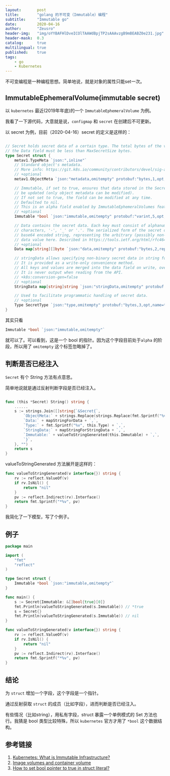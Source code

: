 ```yaml
---
layout:       post
title:        "golang 的不可变（Immutable）编程"
subtitle:     "Immutable go"
date:         2020-04-16
author:       "Zeusro"
header-img:   "img/oYYBAFHlDveICOlTAAWdBpjTP2sAAAvzgB9mBEABZ0e231.jpg" 
header-mask:  0.3
catalog:      true
multilingual: true
published:    true
tags:
    - go
    - Kubernetes
---
```



不可变编程是一种编程思想。简单地说，就是对象的属性只能set一次。

## ImmutableEphemeralVolume(immutable secret)

以 `kubernetes` 最近(2019年年底)的一个 `ImmutableEphemeralVolume` 为例。

我看了一下源代码，大意就是说，`configmap` 和 `secret` 在创建后不可更新。

以 secret 为例，目前（2020-04-16）secret 的定义是这样的：

```go

// Secret holds secret data of a certain type. The total bytes of the values in
// the Data field must be less than MaxSecretSize bytes.
type Secret struct {
	metav1.TypeMeta `json:",inline"`
	// Standard object's metadata.
	// More info: https://git.k8s.io/community/contributors/devel/sig-architecture/api-conventions.md#metadata
	// +optional
	metav1.ObjectMeta `json:"metadata,omitempty" protobuf:"bytes,1,opt,name=metadata"`

	// Immutable, if set to true, ensures that data stored in the Secret cannot
	// be updated (only object metadata can be modified).
	// If not set to true, the field can be modified at any time.
	// Defaulted to nil.
	// This is an alpha field enabled by ImmutableEphemeralVolumes feature gate.
	// +optional
	Immutable *bool `json:"immutable,omitempty" protobuf:"varint,5,opt,name=immutable"`

	// Data contains the secret data. Each key must consist of alphanumeric
	// characters, '-', '_' or '.'. The serialized form of the secret data is a
	// base64 encoded string, representing the arbitrary (possibly non-string)
	// data value here. Described in https://tools.ietf.org/html/rfc4648#section-4
	// +optional
	Data map[string][]byte `json:"data,omitempty" protobuf:"bytes,2,rep,name=data"`

	// stringData allows specifying non-binary secret data in string form.
	// It is provided as a write-only convenience method.
	// All keys and values are merged into the data field on write, overwriting any existing values.
	// It is never output when reading from the API.
	// +k8s:conversion-gen=false
	// +optional
	StringData map[string]string `json:"stringData,omitempty" protobuf:"bytes,4,rep,name=stringData"`

	// Used to facilitate programmatic handling of secret data.
	// +optional
	Type SecretType `json:"type,omitempty" protobuf:"bytes,3,opt,name=type,casttype=SecretType"`
}
```

其实只看 

```go
Immutable *bool `json:"immutable,omitempty"`
```

就可以了。可以看到，这是一个 bool 的指针。因为这个字段目前处于`alpha` 的阶段，所以用了 `omitempty` 这个标签忽略掉了。


## 判断是否已经注入

`Secret` 有个 String 方法有点意思。

简单地说就是通过反射判断字段是否已经注入。

```go

func (this *Secret) String() string {
	......
	s := strings.Join([]string{`&Secret{`,
		`ObjectMeta:` + strings.Replace(strings.Replace(fmt.Sprintf("%v", this.ObjectMeta), "ObjectMeta", "v1.ObjectMeta", 1), `&`, ``, 1) + `,`,
		`Data:` + mapStringForData + `,`,
		`Type:` + fmt.Sprintf("%v", this.Type) + `,`,
		`StringData:` + mapStringForStringData + `,`,
		`Immutable:` + valueToStringGenerated(this.Immutable) + `,`,
		`}`,
	}, "")
	return s
}

```

valueToStringGenerated 方法展开是这样的：

```go
func valueToStringGenerated(v interface{}) string {
	rv := reflect.ValueOf(v)
	if rv.IsNil() {
		return "nil"
	}
	pv := reflect.Indirect(rv).Interface()
	return fmt.Sprintf("*%v", pv)
}
```

我简化了一下模型，写了个例子。

## 例子

```go
package main

import (
	"fmt"
	"reflect"
)

type Secret struct {
	Immutable *bool `json:"immutable,omitempty"`
}

func main() {
	s := Secret{Immutable: &[]bool{true}[0]}
	fmt.Println(valueToStringGenerated(s.Immutable)) // *true
	s = Secret{}
	fmt.Println(valueToStringGenerated(s.Immutable)) // nil
}

func valueToStringGenerated(v interface{}) string {
	rv := reflect.ValueOf(v)
	if rv.IsNil() {
		return "nil"
	}
	pv := reflect.Indirect(rv).Interface()
	return fmt.Sprintf("*%v", pv)
}
```

## 结论

为 `struct` 增加一个字段，这个字段是一个指针。

通过反射获取 `struct` 的成员（比如字段），进而判断是否已经注入。

有些情况（比如string），用私有字段，struct 暴露一个单例模式的 Set 方法也行。我猜是 bool 类型比较特殊，所以 `kubernetes` 官方才用了 `*bool` 这个数据结构。


## 参考链接
1. [Kubernetes: What is Immutable Infrastructure?](https://dyn.com/blog/kubernetes-what-is-immutable-infrastructure/)
2. [Image volumes and container volume](https://github.com/kubernetes/kubernetes/issues/831)
3. [How to set bool pointer to true in struct literal?](https://stackoverflow.com/questions/28817992/how-to-set-bool-pointer-to-true-in-struct-literal)